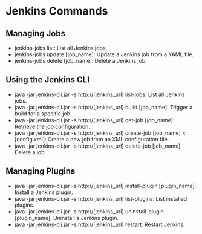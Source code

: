 # Jenkins Commands

## Managing Jobs

- jenkins-jobs list: List all Jenkins jobs.
- jenkins-jobs update [job_name]: Update a Jenkins job from a YAML file.
- jenkins-jobs delete [job_name]: Delete a Jenkins job.

## Using the Jenkins CLI

- java -jar jenkins-cli.jar -s http://[jenkins_url] list-jobs: List all Jenkins jobs.
- java -jar jenkins-cli.jar -s http://[jenkins_url] build [job_name]: Trigger a build for a specific job.
- java -jar jenkins-cli.jar -s http://[jenkins_url] get-job [job_name]: Retrieve the job configuration.
- java -jar jenkins-cli.jar -s http://[jenkins_url] create-job [job_name] < [config.xml]: Create a new job from an XML configuration file.
- java -jar jenkins-cli.jar -s http://[jenkins_url] delete-job [job_name]: Delete a job.

## Managing Plugins

- java -jar jenkins-cli.jar -s http://[jenkins_url] install-plugin [plugin_name]: Install a Jenkins plugin.
- java -jar jenkins-cli.jar -s http://[jenkins_url] list-plugins: List installed plugins.
- java -jar jenkins-cli.jar -s http://[jenkins_url] uninstall-plugin [plugin_name]: Uninstall a Jenkins plugin.
- java -jar jenkins-cli.jar -s http://[jenkins_url] restart: Restart Jenkins.
